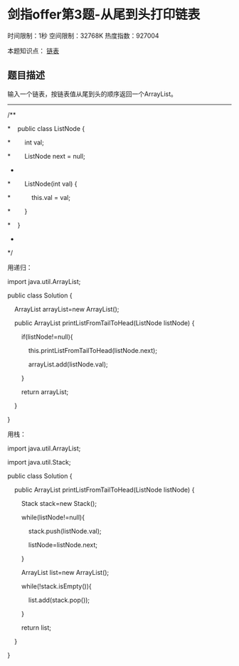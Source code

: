 # 剑指offer第3题-从尾到头打印链表

时间限制：1秒 空间限制：32768K 热度指数：927004

本题知识点： [链表](https://www.nowcoder.com/questionCenter?questionTypes=000100&mutiTagIds=580)

## 题目描述

输入一个链表，按链表值从尾到头的顺序返回一个ArrayList。

---

/**

*    public class ListNode {

*        int val;

*        ListNode next = null;

*

*        ListNode(int val) {

*            this.val = val;

*        }

*    }

*

*/

用递归：

import java.util.ArrayList;

public class Solution {

    ArrayList<Integer> arrayList=new ArrayList<Integer>();

    public ArrayList<Integer> printListFromTailToHead(ListNode listNode) {

        if(listNode!=null){

            this.printListFromTailToHead(listNode.next);

            arrayList.add(listNode.val);

        }

        return arrayList;

    }

}

用栈：

import java.util.ArrayList;

import java.util.Stack;

public class Solution {

    public ArrayList<Integer> printListFromTailToHead(ListNode listNode) {

        Stack<Integer> stack=new Stack<Integer>();

        while(listNode!=null){

            stack.push(listNode.val);

            listNode=listNode.next;     

        }

        ArrayList<Integer> list=new ArrayList<Integer>();

        while(!stack.isEmpty()){

            list.add(stack.pop());

        }

        return list;

    }

}
